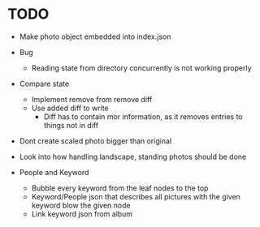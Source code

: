 # TODO

* Make photo object embedded into index.json

* Bug
  - Reading state from directory concurrently is not working properly
* Compare state
  - Implement remove from remove diff
  - Use added diff to write
    * Diff has to contain mor information, as it removes entries to things not in diff
* Dont create scaled photo bigger than original
* Look into how handling landscape, standing photos should be done


* People and Keyword
  - Bubble every keyword from the leaf nodes to the top
  - Keyword/People json that describes all pictures with the given keyword blow the given node
  - Link keyword json from album
